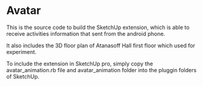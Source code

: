 # Avatar

This is the source code to build the SketchUp extension, which is able to receive activities information that sent from the android phone.

It also includes the 3D floor plan of Atanasoff Hall first floor which used for experiment.

To include the extension in SketchUp pro, simply copy the avatar_animation.rb file and avatar_animation folder into the pluggin folders of SketchUp.
